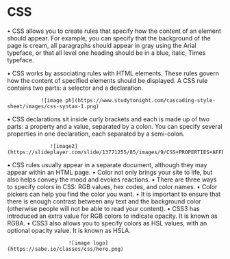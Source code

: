 # CSS

•	CSS allows you to create rules that specify how the content of an element should appear. For example, you can specify that the background of the page is cream, all paragraphs should appear in gray using the Arial typeface, or that all level one heading should be in a blue, italic, Times typeface.

•	CSS works by associating rules with HTML elements. These rules govern how the content of specified elements should be displayed. A CSS rule contains two parts: a selector and a declaration.

               ![image ph](https://www.studytonight.com/cascading-style-sheet/images/css-syntax-1.png) 

•	CSS declarations sit inside curly brackets and each is made up of two parts: a property and a value, separated by a colon. You can specify several properties in one declaration, each separated by a semi-colon.

                  ![image2](https://slideplayer.com/slide/13771255/85/images/9/CSS+PROPERTIES+AFFECT+HOW+ELEMENTS+ARE+DISPLAYED.jpg)

•	CSS rules usually appear in a separate document, although they may appear within an HTML page.
•	Color not only brings your site to life, but also helps convey the mood and evokes reactions.
•	There are three ways to specify colors in CSS: RGB values, hex codes, and color names.
•	Color pickers can help you find the color you want.
•	It is important to ensure that there is enough contrast between any text and the background color (otherwise people will not be able to read your content).
•	CSS3 has introduced an extra value for RGB colors to indicate opacity. It is known as RGBA.
•	CSS3 also allows you to specify colors as HSL values, with an optional opacity value. It is known as HSLA.

                        ![image logo](https://sabe.io/classes/css/hero.png)
